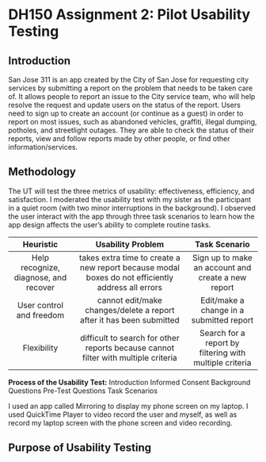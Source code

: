 # DH150 Assignment 2: Pilot Usability Testing

## Introduction

San Jose 311 is an app created by the City of San Jose for requesting city services by submitting a report on the problem that needs to be taken care of. It allows people to report an issue to the City service team, who will help resolve the request and update users on the status of the report. Users need to sign up to create an account (or continue as a guest) in order to report on most issues, such as abandoned vehicles, graffiti, illegal dumping, potholes, and streetlight outages. They are able to check the status of their reports, view and follow reports made by other people, or find other information/services. 

## Methodology

The UT will test the three metrics of usability: effectiveness, efficiency, and satisfaction. I moderated the usability test with my sister as the participant in a quiet room (with two minor interruptions in the background). I observed the user interact with the app through three task scenarios to learn how the app design affects the user’s ability to complete routine tasks. 

Heuristic | Usability Problem  | Task Scenario  |
:---: | :---: | :---: |
Help recognize, diagnose, and recover  | takes extra time to create a new report because modal boxes do not efficiently address all errors  | Sign up to make an account and create a new report  | 
User control and  freedom  | cannot edit/make changes/delete a report after it has been submitted  | Edit/make a change in a submitted report  |
Flexibility  | difficult to search for other reports because cannot filter with multiple criteria  | Search for a report by filtering with multiple criteria  |

**Process of the Usability Test:**
Introduction
Informed Consent
Background Questions
Pre-Test Questions
Task Scenarios 

I used an app called Mirroring to display my phone screen on my laptop. I used QuickTime Player to video record the user and myself, as well as record my laptop screen with the phone screen and video recording. 

## Purpose of Usability Testing

